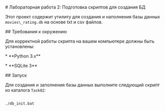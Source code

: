 \# Лабораторная работа 2: Подготовка скриптов для создания БД



Этот проект содержит утилиту для создания и наполнения базы данных `movies\_rating.db` на основе txt и csv файлов.



\## Требования к окружению



Для корректной работы скрипта на вашем компьютере должны быть установлены:



\*   \*\*Python 3.x\*\*

\*   \*\*SQLite 3\*\*



\## Запуск



Для создания и заполнения базы данных выполните следующий скрипт из каталога `Task02`:



```bash

./db_init.bat
```

